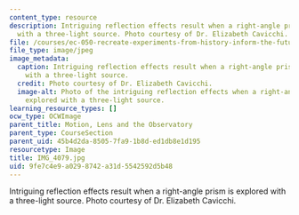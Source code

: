 ```yaml
---
content_type: resource
description: Intriguing reflection effects result when a right-angle prism is explored
  with a three-light source. Photo courtesy of Dr. Elizabeth Cavicchi.
file: /courses/ec-050-recreate-experiments-from-history-inform-the-future-from-the-past-galileo-january-iap-2010/9fe7c4e9a0298742a31d5542592d5b48_IMG_4079.jpg
file_type: image/jpeg
image_metadata:
  caption: Intriguing reflection effects result when a right-angle prism is explored
    with a three-light source.
  credit: Photo courtesy of Dr. Elizabeth Cavicchi.
  image-alt: Photo of the intriguing reflection effects when a right-angle prism is
    explored with a three-light source.
learning_resource_types: []
ocw_type: OCWImage
parent_title: Motion, Lens and the Observatory
parent_type: CourseSection
parent_uid: 45b4d2da-8505-7fa9-1b8d-ed1db8e1d195
resourcetype: Image
title: IMG_4079.jpg
uid: 9fe7c4e9-a029-8742-a31d-5542592d5b48
---
```

Intriguing reflection effects result when a right-angle prism is explored with a three-light source. Photo courtesy of Dr. Elizabeth Cavicchi.